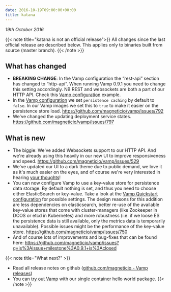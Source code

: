 ```yaml
---
date: 2016-10-19T09:00:00+00:00
title: katana
---
```

_19th October 2016_

{{< note title="katana is not an official release">}}
All changes since the last official release are described below. This applies only to binaries built from source (master branch). 
{{< /note >}}


## What has changed
* **BREAKING CHANGE**: In the Vamp configuration the “rest-api” section has changed to “http-api”. When running Vamp 0.9.1 you need to change this setting accordingly. NB REST and websockets are both a part of our HTTP API. Check this [Vamp configuration](https://github.com/magneticio/vamp/blob/master/bootstrap/src/main/resources/reference.conf) example.
* In the [Vamp configuration](/documentation/installation/configure-vamp/#persistence) we set `persistence caching` by default to `false`. In our Vamp images we set this to `true` to make it easier on the persistence store load. https://github.com/magneticio/vamp/issues/792
* We've changed the updating deployment service states. https://github.com/magneticio/vamp/issues/797

## What is new
* The biggie: We've added Websockets support to our HTTP API. And we're already using this heavily in our new UI to improve responsiveness and speed. https://github.com/magneticio/vamp/issues/529
* We've updated our UI to a dark theme due to public demand, we love it as it's much easier on the eyes, and of course we're very interested in hearing [your thoughts](mailto:info@magnetic.io)!
* You can now configure Vamp to use a key-value store for persistence data storage. By default nothing is set, and thus you need to choose either ElasticSearch or key-value. Take a look at the [Vamp Quickstart configuration](https://github.com/magneticio/vamp/blob/master/bootstrap/src/main/resources/reference.conf) for possible settings. The design reasons for this addition  are less dependencies on elasticsearch, better re-use of the available key-value stores that come with cluster-managers (like Zookeeper in DCOS or etcd in Kubernetes) and more robustness (i.e. if we loose ES the persistence data is still available, only the metrics data is temporarily unavailable). Possible issues might be the performance of the key-value store. https://github.com/magneticio/vamp/issues/750
* And of course lots of improvements and bug-fixes that can be found here: https://github.com/magneticio/vamp/issues?q=is%3Aissue+milestone%3A0.9.1+is%3Aclosed


{{< note title="What next?" >}}
* Read all release notes on github ([github.com/magneticio - Vamp releases](https://github.com/magneticio/vamp/releases))
* You can [try out Vamp](/documentation/installation/hello-world) with our single container hello world package.
{{< /note >}}
